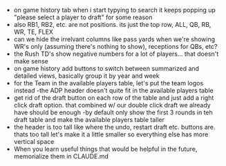 - on game history tab when i start typying to search it keeps popping up "please select a player to draft" for some reason
- also RB1, RB2, etc. are not positions. its just the top row, ALL, QB, RB, WR, TE, FLEX
- can we hide the irrelvant columns like pass yards when we're showing WR's only (assuming there's nothing to show), receptions for QBs, etc?
- the Rush TD's show negative numbers for a lot of players... that doesn't make sense
- on game history add buttons to switch between summarized and detailed views, basically group it by year and week
- for the Team in the available players table, let's put the team logos instead
-the ADP header doesn't quite fit in the available players table
- get rid of the draft button on each row of the table and just add a right click draft option. that combined w/ our double click draft we already have should be enough
-by default only show the first 3 rounds in teh draft table and make the available players table taller
- the header is too tall like where the undo, restart draft etc. buttons are. thats too tall let's make it a little smaller so everything else has more vertical space
- When you learn useful things that would be helpful in the future, memorialize them in CLAUDE.md